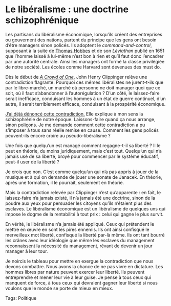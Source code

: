 # Le libéralisme : une doctrine schizophrénique

Les partisans du libéralisme économique, lorsqu’ils créent des entreprises ou gouvernent des nations, partent du principe que les gens ont besoin d’être managers sinon policés. Ils adoptent le *command-and-control*, supposant à la suite de [Thomas Hobbes](http://fr.wikipedia.org/wiki/Thomas_Hobbes) et de son *Léviathan* publié en 1651 que l’homme laissé à lui-même n’est bon à rien et qu’il faut donc l’encadrer par une autorité centrale. Ainsi les managers ont formé la classe privilégiée de notre société. Les écoles comme Harvard sont devenues des must do.

Dès le début de [*A Crowd of One*](http://www.amazon.fr/Crowd-One-Future-Individual-Identity/dp/1586483676/ref=sr_1_1/), John Henry Clippinger relève une contradiction flagrante. Pourquoi ces mêmes libéralistes ne jurent-t-ils que par le libre-marché, un marché où personne ne doit manager quoi que ce soit, où il faut s’abandonner à l’autorégulation ? D’un côté, le laissez-faire serait inefficace, conduisant les hommes à un état de guerre continuel, d’un autre, il serait terriblement efficace, conduisant à la prospérité économique.

[J’ai déjà dénoncé cette contradiction.](http://blog.tcrouzet.com/2006/07/24/cherchez-le-bug/) Elle explique à mon sens la schizophrénie de notre époque. Laissons-faire quand ça nous arrange, sinon poliçons. Je me demande comment cette contradiction a pu s’imposer à tous sans réelle remise en cause. Comment les gens policés peuvent-ils encore croire au pseudo-libéralisme ?

Une fois que quelqu’un est managé comment regagne-t-il sa liberté ? Il le peut en théorie, du moins juridiquement, mais c’est tout. Quelqu’un qui n’a jamais usé de sa liberté, broyé pour commencer par le système éducatif, peut-il user de la liberté ?

Je crois que non. C’est comme quelqu’un qui n’a pas appris à jouer de la musique et à qui on demande de jouer une sonate de Janacek. En théorie, après une formation, il le pourrait, seulement en théorie.

Mais la contradiction relevée par Clippinger n’est qu’apparente : en fait, le laissez-faire n’a jamais existé, il n’a jamais été une doctrine, sinon de la poudre aux yeux pour persuader les citoyens qu’ils n’étaient plus des esclaves. Le libéralisme économique est un libéralisme de quelques uns qui impose le dogme de la rentabilité à tout prix : celui qui gagne le plus survit.

En vérité, le libéralisme n’a jamais été appliqué. Ceux qui prétendent le mettre en œuvre en sont les pires ennemis. Ils ont ainsi confisqué le merveilleux mot liberté, confisqué la liberté par-là même. Ils ont tant bourré les crânes avec leur idéologie que même les esclaves du management reconnaissent la nécessité du management, rêvant de devenir un jour manager à leur tour.

Je noircis le tableau pour mettre en exergue la contradiction que nous devons combattre. Nous avons la chance de ne pas vivre en dictature. Les hommes libres par nature peuvent exercer leur liberté. Ils peuvent entreprendre et mener leur vie à leur guise. Je pense à tous ceux qui manquent de force, à tous ceux qui devraient gagner leur liberté si nous voulons que le monde se porte de mieux en mieux.

Tags: Politique